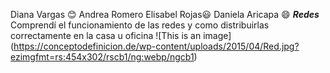 Diana Vargas :blush: 
Andrea Romero
Elisabel Rojas:smiley:
Daniela Aricapa :smile: 
***Redes***
Comprendí el funcionamiento de las redes y como distribuirlas correctamente en la casa u oficina
![This is an image] (https://conceptodefinicion.de/wp-content/uploads/2015/04/Red.jpg?ezimgfmt=rs:454x302/rscb1/ng:webp/ngcb1)
